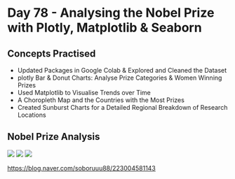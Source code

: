 # Day 78 - Analysing the Nobel Prize with Plotly, Matplotlib & Seaborn
## Concepts Practised
- Updated Packages in Google Colab & Explored and Cleaned the Dataset
- plotly Bar & Donut Charts: Analyse Prize Categories & Women Winning Prizes
- Used Matplotlib to Visualise Trends over Time
- A Choropleth Map and the Countries with the Most Prizes
- Created Sunburst Charts for a Detailed Regional Breakdown of Research Locations
## Nobel Prize Analysis
<img src="https://postfiles.pstatic.net/MjAyMzAyMDNfMTk1/MDAxNjc1NDMxMzQ0MTgx.VMei9ECwwv6g5HXGofOM0gIv61_JRY4gKZmid4F9738g.dO5i50KbISRkYZOkilUwffhMn6OThTilBvmzj9U2Bwcg.PNG.soboruuu88/%EC%8A%A4%ED%81%AC%EB%A6%B0%EC%83%B7_2023-02-03_%EC%98%A4%ED%9B%84_10.35.41.png?type=w773">
<img src="https://postfiles.pstatic.net/MjAyMzAyMDRfNTMg/MDAxNjc1NDM3MTAxMDA5.qwqEhXigaPNf8VwkOGSAm1EQhZwh552qjY9hYwF-_igg.tTmcix3wRAMVqC262fK-Pq_ejDqfAY2_4V7uD71_Qn8g.PNG.soboruuu88/%EC%8A%A4%ED%81%AC%EB%A6%B0%EC%83%B7_2023-02-04_%EC%98%A4%EC%A0%84_12.11.38.png?type=w773">
<img src="https://postfiles.pstatic.net/MjAyMzAyMDRfMTky/MDAxNjc1NDM4MDMzMDQy.deMZXEwKxLc3TsjGRt8Nwvj5bvhgsBhLonfFTpWV3Y8g.xxuB7EwznIdSHvSzUdFOEUbxHkONw74M13GtHsXzo58g.GIF.soboruuu88/Feb-04-2023_00-26-50.gif?type=w773">

https://blog.naver.com/soboruuu88/223004581143
